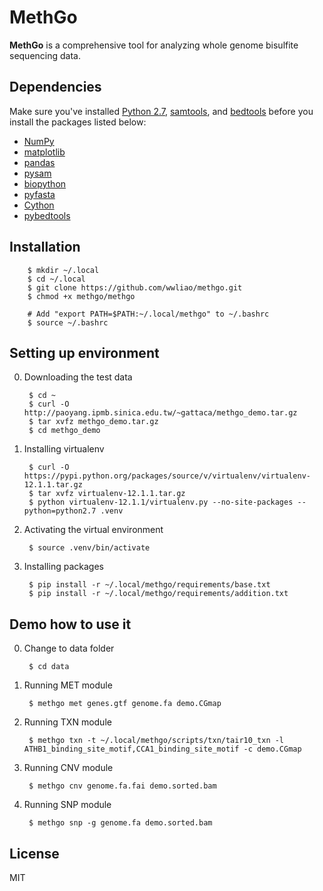 # MethGo
**MethGo** is a comprehensive tool for analyzing whole genome bisulfite sequencing data.

## Dependencies
Make sure you've installed [Python 2.7](https://www.python.org/downloads/release/python-279/),
[samtools](http://sourceforge.net/projects/samtools/files/samtools/1.2/),
and [bedtools](http://bedtools.readthedocs.org/en/latest/content/installation.html)
before you install the packages listed below:

- [NumPy](http://www.numpy.org/)
- [matplotlib](http://matplotlib.org/)
- [pandas](http://pandas.pydata.org/)
- [pysam](http://pysam.readthedocs.org/)
- [biopython](http://biopython.org/)
- [pyfasta](https://pypi.python.org/pypi/pyfasta/)
- [Cython](http://cython.org/)
- [pybedtools](https://pythonhosted.org/pybedtools/)

## Installation

        $ mkdir ~/.local
        $ cd ~/.local
        $ git clone https://github.com/wwliao/methgo.git
        $ chmod +x methgo/methgo

        # Add "export PATH=$PATH:~/.local/methgo" to ~/.bashrc
        $ source ~/.bashrc

## Setting up environment
0. Downloading the test data

        $ cd ~
        $ curl -O http://paoyang.ipmb.sinica.edu.tw/~gattaca/methgo_demo.tar.gz
        $ tar xvfz methgo_demo.tar.gz
        $ cd methgo_demo

1. Installing virtualenv

        $ curl -O https://pypi.python.org/packages/source/v/virtualenv/virtualenv-12.1.1.tar.gz
        $ tar xvfz virtualenv-12.1.1.tar.gz
        $ python virtualenv-12.1.1/virtualenv.py --no-site-packages --python=python2.7 .venv

2. Activating the virtual environment

        $ source .venv/bin/activate

3. Installing packages

        $ pip install -r ~/.local/methgo/requirements/base.txt
        $ pip install -r ~/.local/methgo/requirements/addition.txt

## Demo how to use it
0. Change to data folder

        $ cd data

1. Running MET module

        $ methgo met genes.gtf genome.fa demo.CGmap

2. Running TXN module

        $ methgo txn -t ~/.local/methgo/scripts/txn/tair10_txn -l ATHB1_binding_site_motif,CCA1_binding_site_motif -c demo.CGmap

3. Running CNV module

        $ methgo cnv genome.fa.fai demo.sorted.bam

4. Running SNP module

        $ methgo snp -g genome.fa demo.sorted.bam

## License
MIT
